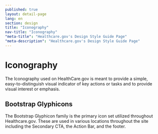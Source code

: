 ```yaml
---
published: true
layout: detail-page
lang: en
section: design
title: "Iconography"
nav-title: "Iconography"
"meta-title": "Healthcare.gov's Design Style Guide Page"
"meta-description": "Healthcare.gov's Design Style Guide Page"
---
```


# Iconography

The Iconography used on HealthCare.gov is meant to provide a simple, easy-to-distinguish visual indicator of key actions or tasks and to provide visual interest or emphasis.

<div class="hr"></div>

## Bootstrap Glyphicons

The Bootstrap Glyphicon family is the primary icon set utilized throughout Healthcare.gov. These are used in various locations throughout the site including the Secondary CTA, the Action Bar, and the footer.

<br />
<img class="half" src="{{site.baseurl}}/images/design/iconography/1_Glyphicons.png" alt="" />
<img class="half" src="{{site.baseurl}}/images/design/iconography/2_Glyphicons.png" alt="" />
<img class="half" src="{{site.baseurl}}/images/design/iconography/3_Glyphicons.png" alt="" />
<img class="half" src="{{site.baseurl}}/images/design/iconography/4_Glyphicons.png" alt="" />